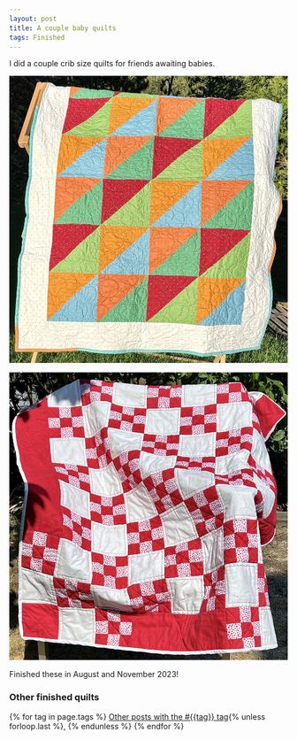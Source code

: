 ```yaml
---
layout: post
title: A couple baby quilts
tags: Finished
---
```

I did a couple crib size quilts for friends awaiting babies. 

![series of colorful large half square triangles in orange, blue, yellow, green, and red.](/images/baby-quilt-01.jpg)


![Red and white squares arranted in 9-patch and alternating solid squares.](/images/baby-quilt-02.jpg)

Finished these in August and November 2023! 

### Other finished quilts

  {% for tag in page.tags %}
  <a class="post" href="/tag/{{tag}}">Other posts with the #{{tag}} tag</a>{% unless forloop.last %}, {% endunless %}
  {% endfor %}